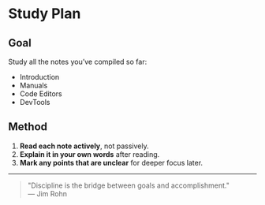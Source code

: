 # Study Plan

## Goal
Study all the notes you’ve compiled so far:
- Introduction
- Manuals
- Code Editors
- DevTools

## Method
1. **Read each note actively**, not passively.  
2. **Explain it in your own words** after reading.  
3. **Mark any points that are unclear** for deeper focus later.
---
> "Discipline is the bridge between goals and accomplishment."  
> — Jim Rohn

